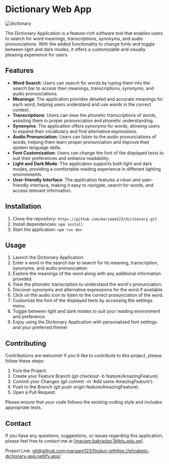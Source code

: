 # Dictionary Web App

![dictionary](https://res.cloudinary.com/dz209s6jk/image/upload/f_auto,q_auto,w_700/Challenges/vccuroyji9nqbuffdch6.jpg)

The Dictionary Application is a feature-rich software tool that enables users to search for word meanings, transcriptions, synonyms, and audio pronunciations. With the added functionality to change fonts and toggle between light and dark modes, it offers a customizable and visually pleasing experience for users.

## Features

- **Word Search**: Users can search for words by typing them into the search bar to access their meanings, transcriptions, synonyms, and audio pronunciations.
- **Meanings**: The application provides detailed and accurate meanings for each word, helping users understand and use words in the correct context.
- **Transcriptions**: Users can view the phonetic transcriptions of words, assisting them in proper pronunciation and phonetic understanding.
- **Synonyms**: The application offers synonyms for words, allowing users to expand their vocabulary and find alternative expressions.
- **Audio Pronunciation**: Users can listen to the audio pronunciations of words, helping them learn proper pronunciation and improve their spoken language skills.
- **Font Customization**: Users can change the font of the displayed texts to suit their preferences and enhance readability.
- **Light and Dark Mode**: The application supports both light and dark modes, providing a comfortable reading experience in different lighting environments.
- **User-friendly Interface**: The application features a clean and user-friendly interface, making it easy to navigate, search for words, and access relevant information.

## Installation

1. Clone the repository: `https://github.com/mariaam123/dictionary.git`
2. Install dependencies: `npm install`
3. Start the application: `npm run dev`

## Usage

1. Launch the Dictionary Application.
2. Enter a word in the search bar to search for its meaning, transcription, synonyms, and audio pronunciation.
3. Explore the meanings of the word along with any additional information provided.
4. View the phonetic transcription to understand the word's pronunciation.
5. Discover synonyms and alternative expressions for the word if available.
6. Click on the audio icon to listen to the correct pronunciation of the word.
7. Customize the font of the displayed texts by accessing the settings menu.
8. Toggle between light and dark modes to suit your reading environment and preference.
9. Enjoy using the Dictionary Application with personalized font settings and your preferred theme!

## Contributing

Contributions are welcome! If you'd like to contribute to this project, please follow these steps:

1. Fork the Project.
2. Create your Feature Branch (git checkout -b feature/AmazingFeature).
3. Commit your Changes (git commit -m 'Add some AmazingFeature').
4. Push to the Branch (git push origin feature/AmazingFeature).
5. Open a Pull Request.

Please ensure that your code follows the existing coding style and includes appropriate tests.

## Contact

If you have any questions, suggestions, or issues regarding this application, please feel free to contact me at [mariam.bakradze.1@btu.edu.ge].

Project Link: [git@github.com:mariaam123/finaluri.git](https://elizabets-dictionary-app.netlify.app/)https://elizabets-dictionary-app.netlify.app/

